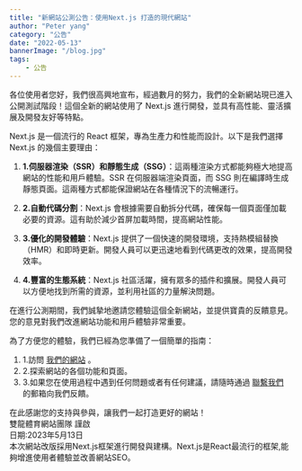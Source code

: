 ```yaml
---
title: "新網站公測公告：使用Next.js 打造的現代網站"
author: "Peter yang"
category: "公告"
date: "2022-05-13"
bannerImage: "/blog.jpg"
tags:
    - 公告
---
```

各位使用者您好，我們很高興地宣布，經過數月的努力，我們的全新網站現已進入公開測試階段！這個全新的網站使用了 Next.js 進行開發，並具有高性能、靈活擴展及開發友好等特點。

Next.js 是一個流行的 React 框架，專為生產力和性能而設計。以下是我們選擇 Next.js 的幾個主要理由：

1. **1.伺服器渲染（SSR）和靜態生成（SSG）**：這兩種渲染方式都能夠極大地提高網站的性能和用戶體驗。SSR 在伺服器端渲染頁面，而 SSG 則在編譯時生成靜態頁面。這兩種方式都能保證網站在各種情況下的流暢運行。

2. **2.自動代碼分割**：Next.js 會根據需要自動拆分代碼，確保每一個頁面僅加載必要的資源。這有助於減少首屏加載時間，提高網站性能。

3. **3.優化的開發體驗**：Next.js 提供了一個快速的開發環境，支持熱模組替換（HMR）和即時更新。開發人員可以更迅速地看到代碼更改的效果，提高開發效率。

4. **4.豐富的生態系統**：Next.js 社區活躍，擁有眾多的插件和擴展。開發人員可以方便地找到所需的資源，並利用社區的力量解決問題。

在進行公測期間，我們誠摯地邀請您體驗這個全新網站，並提供寶貴的反饋意見。您的意見對我們改進網站功能和用戶體驗非常重要。

為了方便您的體驗，我們已經為您準備了一個簡單的指南：

1. 1.訪問 [我們的網站](https://next.ssangyongsports.org) 。
2. 2.探索網站的各個功能和頁面。
3. 3.如果您在使用過程中遇到任何問題或者有任何建議，請隨時通過 [聯繫我們](mailto:feedback@ssangyongsports.org) 的郵箱向我們反饋。

在此感謝您的支持與參與，讓我們一起打造更好的網站！
 <br> 雙龍體育網站團隊 謹啟
  <br>日期:2023年5月13日
  <br>本次網站改版採用Next.js框架進行開發與建構。Next.js是React最流行的框架,能夠增進使用者體驗並改善網站SEO。
